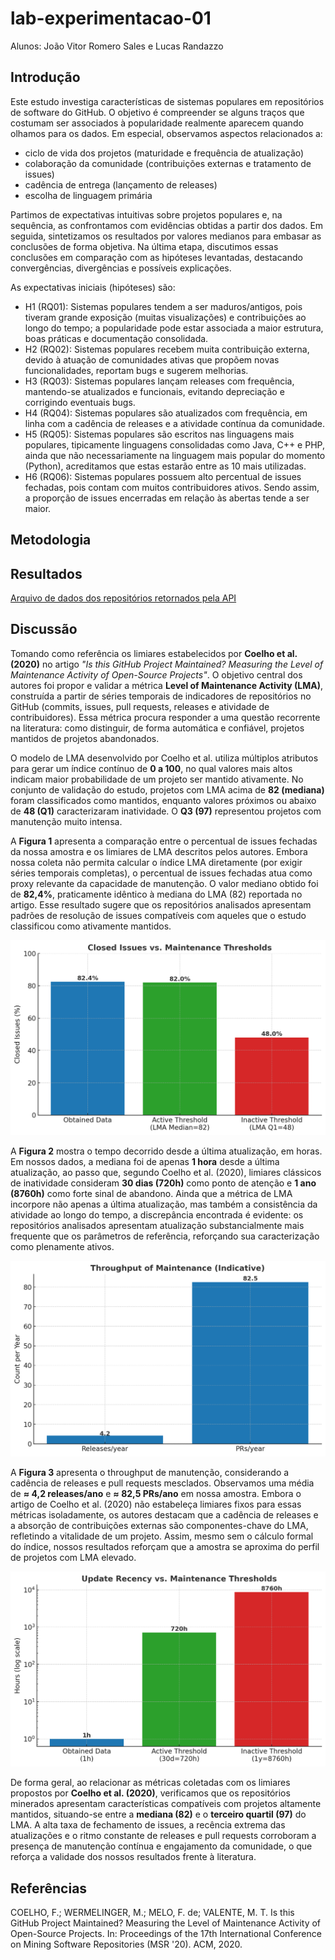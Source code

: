 # lab-experimentacao-01

Alunos: João Vitor Romero Sales e Lucas Randazzo

## Introdução

Este estudo investiga características de sistemas populares em repositórios de software do GitHub. O objetivo é compreender se alguns traços que costumam ser associados à popularidade realmente aparecem quando olhamos para os dados. Em especial, observamos aspectos relacionados a:

- ciclo de vida dos projetos (maturidade e frequência de atualização)
- colaboração da comunidade (contribuições externas e tratamento de issues)
- cadência de entrega (lançamento de releases)
- escolha de linguagem primária

Partimos de expectativas intuitivas sobre projetos populares e, na sequência, as confrontamos com evidências obtidas a partir dos dados. Em seguida, sintetizamos os resultados por valores medianos para embasar as conclusões de forma objetiva. Na última etapa, discutimos essas conclusões em comparação com as hipóteses levantadas, destacando convergências, divergências e possíveis explicações.

As expectativas iniciais (hipóteses) são:

- H1 (RQ01): Sistemas populares tendem a ser maduros/antigos, pois tiveram grande exposição (muitas visualizações) e contribuições ao longo do tempo; a popularidade pode estar associada a maior estrutura, boas práticas e documentação consolidada.
- H2 (RQ02): Sistemas populares recebem muita contribuição externa, devido à atuação de comunidades ativas que propõem novas funcionalidades, reportam bugs e sugerem melhorias.
- H3 (RQ03): Sistemas populares lançam releases com frequência, mantendo-se atualizados e funcionais, evitando depreciação e corrigindo eventuais bugs.
- H4 (RQ04): Sistemas populares são atualizados com frequência, em linha com a cadência de releases e a atividade contínua da comunidade.
- H5 (RQ05): Sistemas populares são escritos nas linguagens mais populares, tipicamente linguagens consolidadas como Java, C++ e PHP, ainda que não necessariamente na linguagem mais popular do momento (Python), acreditamos que estas estarão entre as 10 mais utilizadas.
- H6 (RQ06): Sistemas populares possuem alto percentual de issues fechadas, pois contam com muitos contribuidores ativos. Sendo assim, a proporção de issues encerradas em relação às abertas tende a ser maior.

## Metodologia



## Resultados

[Arquivo de dados dos repositórios retornados pela API](data/repository_data.csv "Dados retornados pela chamada da API")

## Discussão

Tomando como referência os limiares estabelecidos por **Coelho et al. (2020)** no artigo *"Is this GitHub Project Maintained? Measuring the Level of Maintenance Activity of Open-Source Projects"*. O objetivo central dos autores foi propor e validar a métrica **Level of Maintenance Activity (LMA)**, construída a partir de séries temporais de indicadores de repositórios no GitHub (commits, issues, pull requests, releases e atividade de contribuidores). Essa métrica procura responder a uma questão recorrente na literatura: como distinguir, de forma automática e confiável, projetos mantidos de projetos abandonados.

O modelo de LMA desenvolvido por Coelho et al. utiliza múltiplos atributos para gerar um índice contínuo de **0 a 100**, no qual valores mais altos indicam maior probabilidade de um projeto ser mantido ativamente. No conjunto de validação do estudo, projetos com LMA acima de **82 (mediana)** foram classificados como mantidos, enquanto valores próximos ou abaixo de **48 (Q1)** caracterizaram inatividade. O **Q3 (97)** representou projetos com manutenção muito intensa.

A **Figura 1** apresenta a comparação entre o percentual de issues fechadas da nossa amostra e os limiares de LMA descritos pelos autores. Embora nossa coleta não permita calcular o índice LMA diretamente (por exigir séries temporais completas), o percentual de issues fechadas atua como proxy relevante da capacidade de manutenção. O valor mediano obtido foi de **82,4%**, praticamente idêntico à mediana do LMA (82) reportada no artigo. Esse resultado sugere que os repositórios analisados apresentam padrões de resolução de issues compatíveis com aqueles que o estudo classificou como ativamente mantidos.

![Figura 1. Percentual de issues fechadas em comparação com os limiares de LMA descritos por Coelho et al. (2020).](graphs/closed_issues.png)

A **Figura 2** mostra o tempo decorrido desde a última atualização, em horas. Em nossos dados, a mediana foi de apenas **1 hora** desde a última atualização, ao passo que, segundo Coelho et al. (2020), limiares clássicos de inatividade consideram **30 dias (720h)** como ponto de atenção e **1 ano (8760h)** como forte sinal de abandono. Ainda que a métrica de LMA incorpore não apenas a última atualização, mas também a consistência da atividade ao longo do tempo, a discrepância encontrada é evidente: os repositórios analisados apresentam atualização substancialmente mais frequente que os parâmetros de referência, reforçando sua caracterização como plenamente ativos.

![Figura 2. Recência de atualização dos repositórios em horas.](graphs/update_recency.png)

A **Figura 3** apresenta o throughput de manutenção, considerando a cadência de releases e pull requests mesclados. Observamos uma média de **≈ 4,2 releases/ano** e **≈ 82,5 PRs/ano** em nossa amostra. Embora o artigo de Coelho et al. (2020) não estabeleça limiares fixos para essas métricas isoladamente, os autores destacam que a cadência de releases e a absorção de contribuições externas são componentes-chave do LMA, refletindo a vitalidade de um projeto. Assim, mesmo sem o cálculo formal do índice, nossos resultados reforçam que a amostra se aproxima do perfil de projetos com LMA elevado.

![Figura 3. Throughput de manutenção: cadência de releases e pull requests mesclados.](graphs/throughput_maintence.png)

De forma geral, ao relacionar as métricas coletadas com os limiares propostos por **Coelho et al. (2020)**, verificamos que os repositórios minerados apresentam características compatíveis com projetos altamente mantidos, situando-se entre a **mediana (82)** e o **terceiro quartil (97)** do LMA. A alta taxa de fechamento de issues, a recência extrema das atualizações e o ritmo constante de releases e pull requests corroboram a presença de manutenção contínua e engajamento da comunidade, o que reforça a validade dos nossos resultados frente à literatura.

## Referências

COELHO, F.; WERMELINGER, M.; MELO, F. de; VALENTE, M. T. Is this GitHub Project Maintained? Measuring the Level of Maintenance Activity of Open-Source Projects. In: Proceedings of the 17th International Conference on Mining Software Repositories (MSR '20). ACM, 2020.


